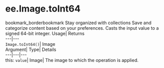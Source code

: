  
#  ee.Image.toInt64
bookmark_borderbookmark Stay organized with collections  Save and categorize content based on your preferences. 
Casts the input value to a signed 64-bit integer. Usage| Returns  
---|---  
`Image.toInt64()`| Image  
Argument| Type| Details  
---|---|---  
this: `value`| Image| The image to which the operation is applied.  
